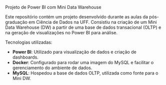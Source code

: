 Projeto de Power BI com Mini Data Warehouse

Este repositório contém um projeto desenvolvido durante as aulas da pós-graduação em Ciência de Dados na UFF. Consistiu na criação de um Mini Data Warehouse (DW) a partir de uma base de dados transacional (OLTP) e na geração de visualizações no Power BI para análise.

Tecnologias utilizadas:
* **Power BI**: Utilizado para visualização de dados e criação de dashboards.
* **Docker**: Configurado para rodar uma imagem do MySQL e facilitar o gerenciamento do ambiente de dados.
* **MySQL**: Hospedou a base de dados OLTP, utilizada como fonte para o Mini DW.

